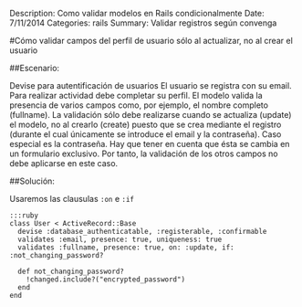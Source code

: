 Description: Como validar modelos en Rails condicionalmente
Date: 7/11/2014
Categories: rails
Summary: Validar registros según convenga

#Cómo validar campos del perfil de usuario sólo al actualizar, no al crear el usuario

##Escenario:

Devise para autentificación de usuarios
El usuario se registra con su email.
Para realizar actividad debe completar su perfil.
El modelo valida la presencia de varios campos como, por ejemplo, el nombre completo (fullname).
La validación sólo debe realizarse cuando se actualiza (update) el modelo, no al crearlo (create) puesto que se crea mediante el registro (durante el cual únicamente se introduce el email y la contraseña).
Caso especial es la contraseña. Hay que tener en cuenta que ésta se cambia en un formulario exclusivo. Por tanto, la validación de los otros campos no debe aplicarse en este caso.

##Solución:

Usaremos las clausulas ```:on``` e ```:if```

    :::ruby
    class User < ActiveRecord::Base
      devise :database_authenticatable, :registerable, :confirmable
      validates :email, presence: true, uniqueness: true
      validates :fullname, presence: true, on: :update, if: :not_changing_password?

      def not_changing_password?
        !changed.include?("encrypted_password")
      end
    end